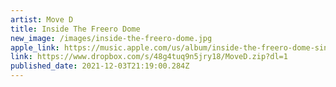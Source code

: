 ```yaml
---
artist: Move D
title: Inside The Freero Dome
new_image: /images/inside-the-freero-dome.jpg
apple_link: https://music.apple.com/us/album/inside-the-freero-dome-single/1594676692
link: https://www.dropbox.com/s/48g4tuq9n5jry18/MoveD.zip?dl=1
published_date: 2021-12-03T21:19:00.284Z
---
```

